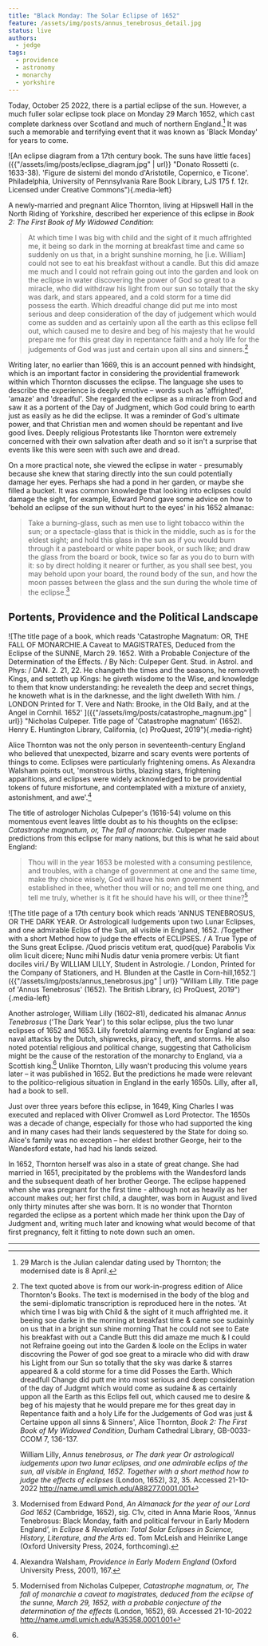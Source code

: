 ```yaml
---
title: "Black Monday: The Solar Eclipse of 1652"
feature: /assets/img/posts/annus_tenebrosus_detail.jpg
status: live
authors:
  - jedge
tags:
  - providence
  - astronomy
  - monarchy
  - yorkshire
---
```


Today, October 25 2022, there is a partial eclipse of the sun. However, a much fuller solar eclipse took place on Monday 29 March 1652, which cast complete darkness over Scotland and much of northern England.[^1] It was such a memorable and terrifying event that it was known as 'Black Monday' for years to come.

![An eclipse diagram from a 17th century book. The suns have little faces]({{"/assets/img/posts/eclipse_diagram.jpg" | url}} "Donato Rossetti (c. 1633-38). 'Figure de sistemi del mondo d'Aristotile, Copernico, e Ticone'. Philadelphia, University of Pennsylvania Rare Book Library, LJS 175 f. 12r. Licensed under Creative Commons"){.media-left}

A newly-married and pregnant Alice Thornton, living at Hipswell Hall in the North Riding of Yorkshire, described her experience of this eclipse in _Book 2: The First Book of My Widowed Condition_:

> At which time I was big with child and the sight of it much affrighted me, it being so dark in the morning at breakfast time and came so suddenly on us that, in a bright sunshine morning, he [i.e. William] could not see to eat his breakfast without a candle. But this did amaze me much and I could not refrain going out into the garden and look on the eclipse in water discovering the power of God so great to a miracle, who did withdraw his light from our sun so totally that the sky was dark, and stars appeared, and a cold storm for a time did possess the earth. Which dreadful change did put me into most serious and deep consideration of the day of judgement which would come as sudden and as certainly upon all the earth as this eclipse fell out, which caused me to desire and beg of his majesty that he would prepare me for this great day in repentance faith and a holy life for the judgements of God was just and certain upon all sins and sinners.[^2]

Writing later, no earlier than 1669, this is an account penned with hindsight, which is an important factor in considering the providential framework within which Thornton discusses the eclipse. The language she uses to describe the experience is deeply emotive – words such as 'affrighted', 'amaze' and 'dreadful'. She regarded the eclipse as a miracle from God and saw it as a portent of the Day of Judgment, which God could bring to earth just as easily as he did the eclipse. It was a reminder of God's ultimate power, and that Christian men and women should be repentant and live good lives. Deeply religious Protestants like Thornton were extremely concerned with their own salvation after death and so it isn't a surprise that events like this were seen with such awe and dread.

On a more practical note, she viewed the eclipse in water - presumably because she knew that staring directly into the sun could potentially damage her eyes. Perhaps she had a pond in her garden, or maybe she filled a bucket. It was common knowledge that looking into eclipses could damage the sight, for example, Edward Pond gave some advice on how to 'behold an eclipse of the sun without hurt to the eyes' in his 1652 almanac:

> Take a burning-glass, such as men use to light tobacco within the sun; or a spectacle-glass that is thick in the middle, such as is for the eldest sight; and hold this glass in the sun as if you would burn through it a pasteboard or white paper book, or such like; and draw the glass from the board or book, twice so far as you do to burn with it: so by direct holding it nearer or further, as you shall see best, you may behold upon your board, the round body of the sun, and how the moon passes between the glass and the sun during the whole time of the eclipse.[^3]

## Portents, Providence and the Political Landscape

![The title page of a book, which reads 'Catastrophe Magnatum: OR, THE FALL OF MONARCHIE.A Caveat to MAGISTRATES, Deduced from the Eclipse of the SUNNE, March 29. 1652. With a Probable Conjecture of the Determination of the Effects. / By Nich: Culpeper Gent. Stud. in Astrol. and Phys: / DAN. 2. 21, 22. He changeth the times and the seasons, he removeth Kings, and setteth up Kings: he giveth wisdome to the Wise, and knowledge to them that know understanding: he revealeth the deep and secret things, he knoweth what is in the darknesse, and the light dwelleth With him. / LONDON Printed for T. Vere and Nath: Brooke, in the Old Baily, and at the Angel in Cornhil. 1652' ]({{"/assets/img/posts/catastrophe_magnum.jpg" | url}} "Nicholas Culpeper. Title page of 'Catastrophe magnatum' (1652). Henry E. Huntington Library, California, (c) ProQuest, 2019"){.media-right}

Alice Thornton was not the only person in seventeenth-century England who believed that unexpected, bizarre and scary events were portents of things to come. Eclipses were particularly frightening omens. As Alexandra Walsham points out, 'monstrous births, blazing stars, frightening apparitions, and eclipses were widely acknowledged to be providential tokens of future misfortune, and contemplated with a mixture of anxiety, astonishment, and awe'.[^4]

The title of astrologer Nicholas Culpeper's (1616-54) volume on this momentous event leaves little doubt as to his thoughts on the eclipse: _Catastrophe magnatum, or, The fall of monarchie_. Culpeper made predictions from this eclipse for many nations, but this is what he said about England:

> Thou will in the year 1653 be molested with a consuming pestilence, and troubles, with a change of government at one and the same time, make thy choice wisely, God will have his own government established in thee, whether thou will or no; and tell me one thing, and tell me truly, whether is it fit he should have his will, or thee thine?[^5]

![The title page of a 17th century book which reads 'ANNUS TENEBROSUS, OR THE DARK YEAR. Or Astrologicall Iudgements upon two Lunar Eclipses, and one admirable Eclips of the Sun, all visible in England, 1652. /Together with a short Method how to judge the effects of ECLIPSES. / A True Type of the Suns great Eclipse. /Quod priscis vetitum erat, quod{que} Parabolis Vix olim licuit dicere; Nunc mihi Nudis datur venia promere verbis: Ut fiant dociles viri./ By WILLIAM LILLY, Student in Astrologie. / London, Printed for the Company of Stationers, and H. Blunden at the Castle in Corn-hill,1652.']({{"/assets/img/posts/annus_tenebrosus.jpg" | url}} "William Lilly. Title page of 'Annus Tenebrosus' (1652). The British Library, (c) ProQuest, 2019"){.media-left}

Another astrologer, William Lilly (1602-81), dedicated his almanac _Annus Tenebrosus_ ('The Dark Year') to this solar eclipse, plus the two lunar eclipses of 1652 and 1653. Lilly foretold alarming events for England at sea: naval attacks by the Dutch, shipwrecks, piracy, theft, and storms. He also noted potential religious and political change, suggesting that Catholicism might be the cause of the restoration of the monarchy to England, via a Scottish king.[^6] Unlike Thornton, Lilly wasn't producing this volume years later – it was published in 1652. But the predictions he made were relevant to the politico-religious situation in England in the early 1650s. Lilly, after all, had a book to sell.

Just over three years before this eclipse, in 1649, King Charles I was executed and replaced with Oliver Cromwell as Lord Protector. The 1650s was a decade of change, especially for those who had supported the king and in many cases had their lands sequestered by the State for doing so. Alice's family was no exception – her eldest brother George, heir to the Wandesford estate, had had his lands seized.

In 1652, Thornton herself was also in a state of great change. She had married in 1651, precipitated by the problems with the Wandesford lands and the subsequent death of her brother George. The eclipse happened when she was pregnant for the first time - although not as heavily as her account makes out; her first child, a daughter, was born in August and lived only thirty minutes after she was born. It is no wonder that Thornton regarded the eclipse as a portent which made her think upon the Day of Judgment and, writing much later and knowing what would become of that first pregnancy, felt it fitting to note down such an omen.

---

[^1]: 29 March is the Julian calendar dating used by Thornton; the modernised date is 8 April.
[^2]:
    The text quoted above is from our work-in-progress edition of Alice Thornton's Books. The text is modernised in the body of the blog and the semi-diplomatic transcription is reproduced here in the notes. 'At which time I was big with Child & the sight of it much affrighted me. it beeing soe darke in the morning at breakfast time & came soe sudainly on us that in a bright sun shine morning That he could not see to Eate his breakfast with out a Candle Butt this did amaze me much & I could not Refraine goeing out into the Garden & loole on the Eclips in water discovring the Power of god soe great to a miracle who did with draw his Light from our Sun so totally that the sky was darke & starres appeared & a cold storme for a time did Posses the Earth. Which dreadfull Change did putt me into most serious and deep consideration of the day of Judgmt which would come as sudaine & as certainly uppon all the Earth as this Eclips fell out, which caused me to desire & beg of his majesty that he would prepare me for thes great day in Repentance faith and a holy Life for the Judgements of God was just & Certaine uppon all sinns & Sinners', Alice Thornton, _Book 2: The First Book of My Widowed Condition_, Durham Cathedral Library, GB-0033-CCOM 7, 136-137.
    [^3]: Modernised from Edward Pond, _An Almanack for the year of our Lord God 1652_ (Cambridge, 1652), sig. C1v, cited in Anna Marie Roos, 'Annus Tenebrosus: Black Monday, faith and political fervour in Early Modern England’, in _Eclipse & Revelation: Total Solar Eclipses in Science, History, Literature, and the Arts_ ed. Tom McLeish and Heinrike Lange (Oxford University Press, 2024, forthcoming).
    [^4]: Alexandra Walsham, _Providence in Early Modern England_ (Oxford University Press, 2001), 167.
    [^5]: Modernised from Nicholas Culpeper, _Catastrophe magnatum, or, The fall of monarchie a caveat to magistrates, deduced from the eclipse of the sunne, March 29, 1652, with a probable conjecture of the determination of the effects_ (London, 1652), 69. Accessed 21-10-2022 http://name.umdl.umich.edu/A35358.0001.001
    [^6]:
    William Lilly, _Annus tenebrosus, or The dark year Or astrologicall iudgements upon two lunar eclipses, and one admirable eclips of the sun, all visible in England, 1652. Together with a short method how to judge the effects of eclipses_ (London, 1652), 32, 35. Accessed 21-10-2022
    http://name.umdl.umich.edu/A88277.0001.001
